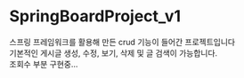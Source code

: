 # SpringBoardProject_v1

스프링 프레임워크를 활용해 만든 crud 기능이 들어간 프로젝트입니다  
기본적인 게시글 생성, 수정, 보기, 삭제 및 글 검색이 가능합니다.  
조회수 부분 구현중...

